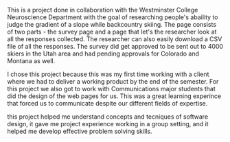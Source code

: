 This is a project done in collaboration with the Westminster College Neuroscience Department with the goal of researching people's abaility to judge the gradient of a slope while backcountry skiing. The page consists of two parts -  the survey page and a page that let's the researcher look at all the responses collected. The researcher can also easily download a CSV file of all the responses. The survey did get approved to be sent out to 4000 skiers in the Utah area and had pending approvals for Colorado and Montana as well. 

I chose this project because this was my first time working with a client where we had to deliver a working product by the end of the semester. For this project we also got to work with Communications major students that did the design of the web pages for us. This was a great learning experince that forced us to communicate despite our different fields of expertise. 

this project helped me understand concepts and tecniques of software design, it gave me project experience working in a group setting, and it helped me develop effective problem solving skills. 

